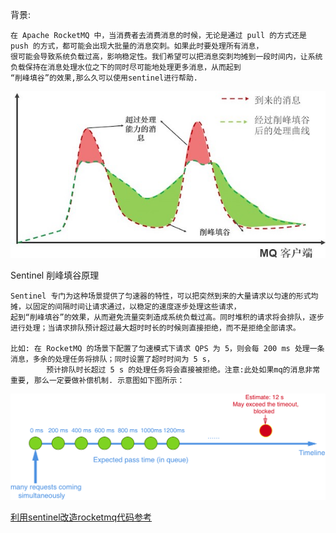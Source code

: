 背景:

    在 Apache RocketMQ 中，当消费者去消费消息的时候，无论是通过 pull 的方式还是 push 的方式，都可能会出现大批量的消息突刺。如果此时要处理所有消息，
    很可能会导致系统负载过高，影响稳定性。我们希望可以把消息突刺均摊到一段时间内，让系统负载保持在消息处理水位之下的同时尽可能地处理更多消息，从而起到
    “削峰填谷”的效果,那么久可以使用sentinel进行帮助.
![](img/img.png)    

Sentinel 削峰填谷原理
    
    Sentinel 专门为这种场景提供了匀速器的特性，可以把突然到来的大量请求以匀速的形式均摊，以固定的间隔时间让请求通过，以稳定的速度逐步处理这些请求，
    起到“削峰填谷”的效果，从而避免流量突刺造成系统负载过高。同时堆积的请求将会排队，逐步进行处理；当请求排队预计超过最大超时时长的时候则直接拒绝，而不是拒绝全部请求。
    
    比如: 在 RocketMQ 的场景下配置了匀速模式下请求 QPS 为 5，则会每 200 ms 处理一条消息，多余的处理任务将排队；同时设置了超时时间为 5 s，
            预计排队时长超过 5 s 的处理任务将会直接被拒绝。注意:此处如果mq的消息非常重要, 那么一定要做补偿机制. 示意图如下图所示：
![](img/img_1.png)      

[利用sentinel改造rocketmq代码参考](https://www.iocoder.cn/Sentinel/all/sentinel-introduction-for-rocketmq/)
    
    
    
    
    
    
    
    
    
    
    
    
    
    
    
    
    
    
    
    
    
    
    
    
    
    
    
    



